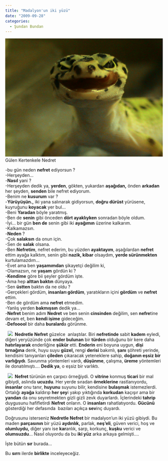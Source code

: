 ```yaml
---
title: "Madalyon'un iki yüzü"
date: "2009-09-28"
categories: 
  - Şundan Bundan
---
```


![](../uploads/image/kertenkele.jpg)  
Gülen Kertenkele Nedret

\-bu gün neden **nefret** ediyorsun ?  
\-Herşeyden…  
\-**Nasıl** yani ?  
\-Herşeyden dedik ya, **yerden**, gökten, yukardan **aşağıdan,** önden **arkadan** her şeyden, **senden** bile nefret ediyorum.  
\-Benim ne **kusurum** var ?  
\-**Yürüyüşün.,** iki yana salınarak gidiyorsun, **doğru dürüst** yürüsene, kuyruğunu **koyacak** yer bul...  
\-Beni **Yaradan** böyle yaratmış.  
\-Ben de **senin** gibi önceden **dört ayaklıyken** sonradan böyle oldum.  
\-İyi… bir gün **ben de** senin gibi iki **ayağımın** üzerine kalkarım.  
\-Kalkamazsın.  
\-**Neden** ?  
\-Çok **salaksın** da onun için.  
\-Sen de **salak** olsana.  
\-Ben **Nefretim**, nefret ederim, bu yüzden **ayaktayım**, aşağılardan **nefret** ettim ayağa kalktım, senin gibi **nazik, kibar** olsaydım, **yerde sürünmekten** kurtulamazdım…  
\-Evet ama ben **yaşamımdan** şikayetçi değilim ki,  
\-Olamazsın, ne **yaşam** gördün ki ?  
\-**Kendime** göre bii şeyler gördüm işte.  
\-Ama hep **alttan baktın** dünyaya.  
\-Sen **üstten** baktın da ne oldu ?  
\-Gerçekleri gördüm, **insanları gördüm**, yaratıkların içini **gördüm** ve **nefret** ettim.  
\-Ben de gördüm ama **nefret** etmedim.  
\-Yanlış yerden **bakmışsın** dedik ya…  
\-**Nefret** benim adım **Nedret** ve ben senin **cinsinden** değilim, sen **nefre**tine devam et, ben **kendi işime** gideceğim.  
\-**Defooool** bir daha **buralard**a görünme.

  **![](../uploads/image/kewrt(1).jpg)  Nedretle Nefret** güzelce  anlaştılar. Biri **nefretinde** sabit **kadem** eyledi, diğeri yeryüzünde çok **ender bulunan** bir **türden** olduğunu bir kere daha **hatırlayarak** enderliğine **şükür** etti. **Enderin** eni boyuna uygun, **dişi tırnağına** denk, huyu suyu **güzel,** rengi **derisi** bakımlı, **şanı** şöhreti yerinde, kendisini tanıyanları **çileden** çıkaracak yeteneklere sahip, **doğanın eşsiz bir varlığıydı**. Savunma yöntemleri vardı, **düşünme**, çalışma, **üreme** yöntemleri ile donatılmıştı…. **Dedik ya**, o eşsiz bir varlıktı.

  **![](../uploads/image/nefret.jpg)  Nefret** türünün en çarpıcı örneğiydi. O **vitrine** konmuş **ticari** bir mal gibiydi, aslında **ucuzdu**. Her yerde sıradan **örneklerine** rastlanıyordu, **insanlar** onu tanır, **huyunu** suyunu bilir, kendisine **bulaşmak** istemezlerdi. Ortalığı **ayağa** kaldırıp **her şey**i yakıp yıktığında **korkudan** kaçışır ama bir **yandan** da onu seyretmekten gizli gizli zevk duyarlardı. İçlerindeki **tahrip** duygusunu hafifletirdi **Nefret** onların. O **insanları** rahatlatıyordu. **Gücünü** gösterdiği her defasında  bazıları açıkça **sev**inç duyardı.

Doğrusunu isterseniz **Nedretle Nefret** bir madalyon’un iki yüzü gibiydi. Bu maden **parçasının** bir yüzü **aydınlık,** parlak, **neş’eli**, güven verici, hoş ve **olumluydu,** diğer yanı ise **kar**anlık, sarp, korkunç, **kuşku** verici ve **olumsuzdu**… Nasıl oluyordu da bu **iki yüz** arka arkaya gelmişti.…

İşte bütün **sır** burada…

Bu **sırrı** ilerde **birlikte** inceleyeceğiz.
